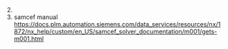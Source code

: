 

2.
1. samcef manual
   https://docs.plm.automation.siemens.com/data_services/resources/nx/1872/nx_help/custom/en_US/samcef_solver_documentation/m001/gets-m001.html